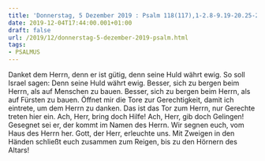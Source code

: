 ```yaml
---
title: 'Donnerstag, 5 Dezember 2019 : Psalm 118(117),1-2.8-9.19-20.25-27a.'
date: 2019-12-04T17:44:00.001+01:00
draft: false
url: /2019/12/donnerstag-5-dezember-2019-psalm.html
tags: 
- PSALMUS
---
```


Danket dem Herrn, denn er ist gütig, denn seine Huld währt ewig. So soll Israel sagen: Denn seine Huld währt ewig. Besser, sich zu bergen beim Herrn, als auf Menschen zu bauen. Besser, sich zu bergen beim Herrn, als auf Fürsten zu bauen. Öffnet mir die Tore zur Gerechtigkeit, damit ich eintrete, um dem Herrn zu danken. Das ist das Tor zum Herrn, nur Gerechte treten hier ein. Ach, Herr, bring doch Hilfe! Ach, Herr, gib doch Gelingen! Gesegnet sei er, der kommt im Namen des Herrn. Wir segnen euch, vom Haus des Herrn her. Gott, der Herr, erleuchte uns. Mit Zweigen in den Händen schließt euch zusammen zum Reigen, bis zu den Hörnern des Altars!
